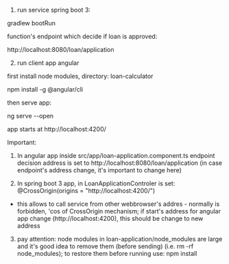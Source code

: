 1. run service spring boot 3:

gradlew bootRun

function's endpoint which decide if loan is approved:

http://localhost:8080/loan/application

2. run client app angular

first install node modules, directory: loan-calculator
 
npm install -g @angular/cli

then serve app:

 ng serve --open

app starts at http://localhost:4200/

Important:
1. In angular app inside src/app/loan-application.component.ts endpoint decision address is set to http://localhost:8080/loan/application
(in case endpoint's address change, it's important to change here)

2. In spring boot 3 app, in LoanApplicationControler is set: 
 @CrossOrigin(origins = "http://localhost:4200/")  
- this allows to call service from other webbrowser's addres - normally is forbidden, 'cos of CrossOrigin mechanism; 
if start's address for angular app change (http://localhost:4200), this should be change to new address  

3. pay attention: node modules in loan-application/node_modules are large and it's good idea to remove them (before sending) (i.e. rm -rf node_modules); 
to restore them before running use: npm install

